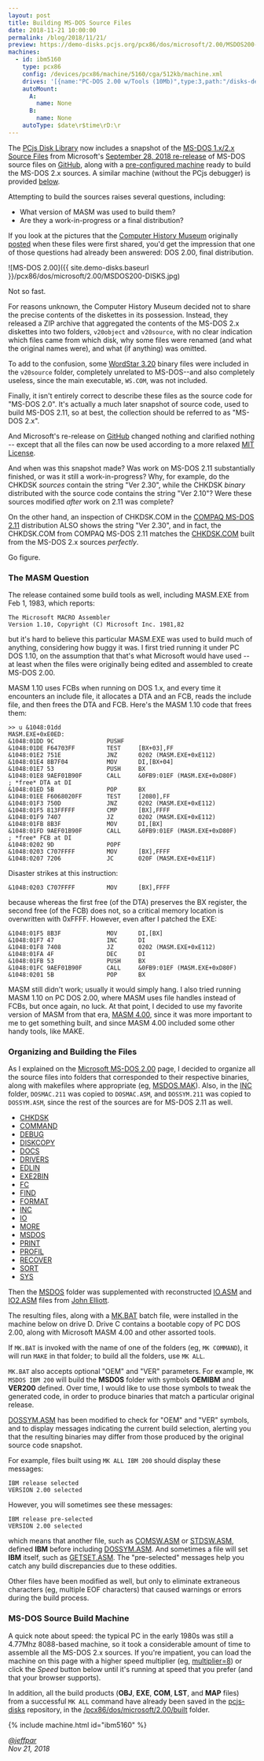 ```yaml
---
layout: post
title: Building MS-DOS Source Files
date: 2018-11-21 10:00:00
permalink: /blog/2018/11/21/
preview: https://demo-disks.pcjs.org/pcx86/dos/microsoft/2.00/MSDOS200-DISKS.jpg
machines:
  - id: ibm5160
    type: pcx86
    config: /devices/pcx86/machine/5160/cga/512kb/machine.xml
    drives: '[{name:"PC-DOS 2.00 w/Tools (10Mb)",type:3,path:"/disks-demo/pcx86/drives/10mb/PCDOS200-C400.json"},{name:"MS-DOS 1.x/2.x Source (10Mb)",type:3,path:"/disks-demo/pcx86/dos/microsoft/2.00/MSDOS-SRC.json"}]'
    autoMount:
      A:
        name: None
      B:
        name: None
    autoType: $date\r$time\rD:\r
---
```


The [PCjs Disk Library](/disks/pcx86/) now includes a snapshot of the [MS-DOS 1.x/2.x Source Files](/disks/pcx86/dos/microsoft/2.00/)
from Microsoft's [September 28, 2018 re-release](https://blogs.msdn.microsoft.com/commandline/2018/09/28/re-open-sourcing-ms-dos-1-25-and-2-0/)
of MS-DOS source files on [GitHub](https://github.com/microsoft/ms-dos), along with a
[pre-configured machine](/disks/pcx86/dos/microsoft/2.00/#ms-dos-source-build-machine) ready to build the MS-DOS 2.x sources.
A similar machine (without the PCjs debugger) is provided [below](https://www.pcjs.org/blog/2018/11/21/#ms-dos-source-build-machine).

Attempting to build the sources raises several questions, including:

- What version of MASM was used to build them?
- Are they a work-in-progress or a final distribution?

If you look at the pictures that the [Computer History Museum](http://www.computerhistory.org/) originally
[posted](http://www.computerhistory.org/atchm/microsoft-ms-dos-early-source-code/) when these files were first shared,
you'd get the impression that one of those questions had already been answered: DOS 2.00, final distribution.

![MS-DOS 2.00]({{ site.demo-disks.baseurl }}/pcx86/dos/microsoft/2.00/MSDOS200-DISKS.jpg)

Not so fast.

For reasons unknown, the Computer History Museum decided not to share the precise contents of the diskettes in
its possession.  Instead, they released a ZIP archive that aggregated the contents of the MS-DOS 2.x diskettes into
two folders, `v20object` and `v20source`, with no clear indication which files came from which disk, why some files
were renamed (and what the original names were), and what (if anything) was omitted.

To add to the confusion, some [WordStar 3.20](/disks/pcx86/apps/other/wordstar/3.20/) binary files were included in the
`v20source` folder, completely unrelated to MS-DOS--and also completely useless, since the main executable, `WS.COM`, was not
included.

Finally, it isn't entirely correct to describe these files as the source code for "MS-DOS 2.0".  It's actually a much later
snapshot of source code, used to build MS-DOS 2.11, so at best, the collection should be referred to as "MS-DOS 2.x".

And Microsoft's re-release on [GitHub](https://github.com/microsoft/ms-dos) changed nothing and clarified nothing -- except
that all the files can now be used according to a more relaxed [MIT License](https://en.wikipedia.org/wiki/MIT_License).

And when was this snapshot made?  Was work on MS-DOS 2.11 substantially finished, or was it still a work-in-progress?
Why, for example, do the CHKDSK *sources* contain the string "Ver 2.30", while the CHKDSK *binary* distributed with the source
code contains the string "Ver 2.10"?  Were these sources modified *after* work on 2.11 was complete?

On the other hand, an inspection of CHKDSK.COM in the [COMPAQ MS-DOS 2.11](/disks/pcx86/dos/compaq/2.11/) distribution ALSO
shows the string "Ver 2.30", and in fact, the CHKDSK.COM from COMPAQ MS-DOS 2.11 matches the
[CHKDSK.COM](https://github.com/jeffpar/pcjs-demo-disks/tree/master/pcx86/dos/microsoft/2.00/built/CHKDSK)
built from the MS-DOS 2.x sources *perfectly*.

Go figure.

### The MASM Question

The release contained some build tools as well, including MASM.EXE from Feb 1, 1983, which reports:

    The Microsoft MACRO Assembler
    Version 1.10, Copyright (C) Microsoft Inc. 1981,82

but it's hard to believe this particular MASM.EXE was used to build much of anything, considering how buggy it was.
I first tried running it under PC DOS 1.10, on the assumption that that's what Microsoft would have used -- at least
when the files were originally being edited and assembled to create MS-DOS 2.00.

MASM 1.10 uses FCBs when running on DOS 1.x, and every time it encounters an include file, it allocates a DTA and an
FCB, reads the include file, and then frees the DTA and FCB.  Here's the MASM 1.10 code that frees them:

    >> u &1048:01dd
    MASM.EXE+0xE0ED:
    &1048:01DD 9C               PUSHF   
    &1048:01DE F64703FF         TEST     [BX+03],FF
    &1048:01E2 751E             JNZ      0202 (MASM.EXE+0xE112)
    &1048:01E4 8B7F04           MOV      DI,[BX+04]
    &1048:01E7 53               PUSH     BX
    &1048:01E8 9AEF01B90F       CALL     &0FB9:01EF (MASM.EXE+0xD80F)       ; *free* DTA at DI
    &1048:01ED 5B               POP      BX
    &1048:01EE F6068020FF       TEST     [2080],FF
    &1048:01F3 750D             JNZ      0202 (MASM.EXE+0xE112)
    &1048:01F5 813FFFFF         CMP      [BX],FFFF
    &1048:01F9 7407             JZ       0202 (MASM.EXE+0xE112)
    &1048:01FB 8B3F             MOV      DI,[BX]
    &1048:01FD 9AEF01B90F       CALL     &0FB9:01EF (MASM.EXE+0xD80F)       ; *free* FCB at DI
    &1048:0202 9D               POPF    
    &1048:0203 C707FFFF         MOV      [BX],FFFF
    &1048:0207 7206             JC       020F (MASM.EXE+0xE11F)

Disaster strikes at this instruction:

    &1048:0203 C707FFFF         MOV      [BX],FFFF

because whereas the first free (of the DTA) preserves the BX register, the second free (of the FCB) does not, so a
critical memory location is overwritten with 0xFFFF.  However, even after I patched the EXE:

    &1048:01F5 8B3F             MOV      DI,[BX]
    &1048:01F7 47               INC      DI
    &1048:01F8 7408             JZ       0202 (MASM.EXE+0xE112)
    &1048:01FA 4F               DEC      DI
    &1048:01FB 53               PUSH     BX
    &1048:01FC 9AEF01B90F       CALL     &0FB9:01EF (MASM.EXE+0xD80F)
    &1048:0201 5B               POP      BX

MASM still didn't work; usually it would simply hang.  I also tried running MASM 1.10 on PC DOS 2.00, where MASM
uses file handles instead of FCBs, but once again, no luck.  At that point, I decided to use my favorite version of
MASM from that era, [MASM 4.00](/disks/pcx86/tools/microsoft/masm/4.00/), since it was more important to me to get
something built, and since MASM 4.00 included some other handy tools, like MAKE.

### Organizing and Building the Files

As I explained on the [Microsoft MS-DOS 2.00](/disks/pcx86/dos/microsoft/2.00/) page, I decided to organize all
the source files into folders that corresponded to their respective binaries, along with makefiles where appropriate
(eg, [MSDOS.MAK](https://github.com/jeffpar/pcjs-demo-disks/blob/master/pcx86/dos/microsoft/2.00/src/MSDOS/MSDOS.MAK)).
Also, in the [INC](https://github.com/jeffpar/pcjs-demo-disks/tree/master/pcx86/dos/microsoft/2.00/src/INC) folder,
`DOSMAC.211` was copied to `DOSMAC.ASM`, and `DOSSYM.211` was copied to `DOSSYM.ASM`, since the rest of the sources
are for MS-DOS 2.11 as well.

- [CHKDSK](https://github.com/jeffpar/pcjs-demo-disks/tree/master/pcx86/dos/microsoft/2.00/src/CHKDSK)
- [COMMAND](https://github.com/jeffpar/pcjs-demo-disks/tree/master/pcx86/dos/microsoft/2.00/src/COMMAND)
- [DEBUG](https://github.com/jeffpar/pcjs-demo-disks/tree/master/pcx86/dos/microsoft/2.00/src/DEBUG)
- [DISKCOPY](https://github.com/jeffpar/pcjs-demo-disks/tree/master/pcx86/dos/microsoft/2.00/src/DISKCOPY)
- [DOCS](https://github.com/jeffpar/pcjs-demo-disks/tree/master/pcx86/dos/microsoft/2.00/src/DOCS)
- [DRIVERS](https://github.com/jeffpar/pcjs-demo-disks/tree/master/pcx86/dos/microsoft/2.00/src/DRIVERS)
- [EDLIN](https://github.com/jeffpar/pcjs-demo-disks/tree/master/pcx86/dos/microsoft/2.00/src/EDLIN)
- [EXE2BIN](https://github.com/jeffpar/pcjs-demo-disks/tree/master/pcx86/dos/microsoft/2.00/src/EXE2BIN)
- [FC](https://github.com/jeffpar/pcjs-demo-disks/tree/master/pcx86/dos/microsoft/2.00/src/FC)
- [FIND](https://github.com/jeffpar/pcjs-demo-disks/tree/master/pcx86/dos/microsoft/2.00/src/FIND)
- [FORMAT](https://github.com/jeffpar/pcjs-demo-disks/tree/master/pcx86/dos/microsoft/2.00/src/FORMAT)
- [INC](https://github.com/jeffpar/pcjs-demo-disks/tree/master/pcx86/dos/microsoft/2.00/src/INC)
- [IO](https://github.com/jeffpar/pcjs-demo-disks/tree/master/pcx86/dos/microsoft/2.00/src/IO)
- [MORE](https://github.com/jeffpar/pcjs-demo-disks/tree/master/pcx86/dos/microsoft/2.00/src/MORE)
- [MSDOS](https://github.com/jeffpar/pcjs-demo-disks/tree/master/pcx86/dos/microsoft/2.00/src/MSDOS)
- [PRINT](https://github.com/jeffpar/pcjs-demo-disks/tree/master/pcx86/dos/microsoft/2.00/src/PRINT)
- [PROFIL](https://github.com/jeffpar/pcjs-demo-disks/tree/master/pcx86/dos/microsoft/2.00/src/PROFIL)
- [RECOVER](https://github.com/jeffpar/pcjs-demo-disks/tree/master/pcx86/dos/microsoft/2.00/src/RECOVER)
- [SORT](https://github.com/jeffpar/pcjs-demo-disks/tree/master/pcx86/dos/microsoft/2.00/src/SORT)
- [SYS](https://github.com/jeffpar/pcjs-demo-disks/tree/master/pcx86/dos/microsoft/2.00/src/SYS)

Then the [MSDOS](https://github.com/jeffpar/pcjs-demo-disks/tree/master/pcx86/dos/microsoft/2.00/src/MSDOS)
folder was supplemented with reconstructed
[IO.ASM](https://demo-disks.pcjs.org/pcx86/dos/microsoft/2.00/src/MSDOS/IO.ASM) and
[IO2.ASM](https://demo-disks.pcjs.org/pcx86/dos/microsoft/2.00/src/MSDOS/IO2.ASM) files from
[John Elliott](http://www.seasip.info/DOS/).

The resulting files, along with a [MK.BAT](https://github.com/jeffpar/pcjs-demo-disks/blob/master/pcx86/dos/microsoft/2.00/src/MK.BAT)
batch file, were installed in the machine below on drive D.  Drive C contains a bootable copy of PC DOS 2.00, along with
Microsoft MASM 4.00 and other assorted tools.

If `MK.BAT` is invoked with the name of one of the folders (eg, `MK COMMAND`), it will run `MAKE` in that
folder; to build all the folders, use `MK ALL`.

`MK.BAT` also accepts optional "OEM" and "VER" parameters.  For example, `MK MSDOS IBM 200` will build the **MSDOS**
folder with symbols **OEMIBM** and **VER200** defined.  Over time, I would like to use those symbols to
tweak the generated code, in order to produce binaries that match a particular original release.

[DOSSYM.ASM](https://github.com/jeffpar/pcjs-demo-disks/tree/master/pcx86/dos/microsoft/2.00/src/INC/DOSSYM.ASM) has been
modified to check for "OEM" and "VER" symbols, and to display messages indicating the current build selection, alerting
you that the resulting binaries may differ from those produced by the original source code snapshot.

For example, files built using `MK ALL IBM 200` should display these messages:

    IBM release selected 
    VERSION 2.00 selected 

However, you will sometimes see these messages:

    IBM release pre-selected 
    VERSION 2.00 selected 

which means that another file, such as
[COMSW.ASM](https://github.com/jeffpar/pcjs-demo-disks/tree/master/pcx86/dos/microsoft/2.00/src/COMMAND/COMSW.ASM) or
[STDSW.ASM](https://github.com/jeffpar/pcjs-demo-disks/tree/master/pcx86/dos/microsoft/2.00/src/MSDOS/STDSW.ASM),
defined **IBM** before including
[DOSSYM.ASM](https://github.com/jeffpar/pcjs-demo-disks/tree/master/pcx86/dos/microsoft/2.00/src/INC/DOSSYM.ASM).
And sometimes a file will set **IBM** itself, such as
[GETSET.ASM](https://github.com/jeffpar/pcjs-demo-disks/tree/master/pcx86/dos/microsoft/2.00/src/MSDOS/GETSET.ASM).
The "pre-selected" messages help you catch any build discrepancies due to these oddities.

Other files have been modified as well, but only to eliminate extraneous characters (eg, multiple EOF characters)
that caused warnings or errors during the build process.

### MS-DOS Source Build Machine

A quick note about speed: the typical PC in the early 1980s was still a 4.77Mhz 8088-based machine, so it took
a considerable amount of time to assemble all the MS-DOS 2.x sources.  If you're impatient, you can load the machine
on this page with a higher speed multiplier (eg, [multiplier=8](https://www.pcjs.org/blog/2018/11/21/?multiplier=8))
or click the *Speed* button below until it's running at speed that you prefer (and that your browser supports).

In addition, all the build products (**OBJ**, **EXE**, **COM**, **LST**, and **MAP** files) from a successful
`MK ALL` command have already been saved in the [pcjs-disks](https://github.com/jeffpar/pcjs-demo-disks) repository, in the
[/pcx86/dos/microsoft/2.00/built](https://github.com/jeffpar/pcjs-demo-disks/tree/master/pcx86/dos/microsoft/2.00/built)
folder.

{% include machine.html id="ibm5160" %}

*[@jeffpar](https://jeffpar.com)*  
*Nov 21, 2018*
